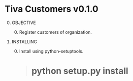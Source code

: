 Tiva Customers v0.1.0
=====================

0. OBJECTIVE

	0. Register customers of organization.

0. INSTALLING

	0. Install using python-setuptools.

		>  # python setup.py install
